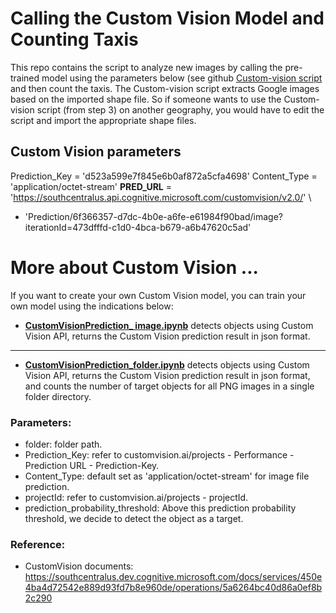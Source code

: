 # Calling the Custom Vision Model and Counting Taxis

This repo contains the script to analyze new images by calling the pre-trained model using the parameters below (see github [Custom-vision script](https://github.com/Streets-Data-Collaborative/groundwork-detection/blob/master/Taxis/CustomVisionPrediction_scripts/Cab_Counting_Neighborhoods.ipynb) and then count the taxis.
The  Custom-vision script extracts Google images based on the imported shape file. So if someone wants to use the  Custom-vision script (from step 3) on another geography, you would have to edit the script and import the appropriate shape files.

## Custom Vision parameters
Prediction_Key = 'd523a599e7f845e6b0af872a5cfa4698'
Content_Type = 'application/octet-stream'
__PRED_URL__ = 'https://southcentralus.api.cognitive.microsoft.com/customvision/v2.0/' \
  + 'Prediction/6f366357-d7dc-4b0e-a6fe-e61984f90bad/image?iterationId=473dfffd-c1d0-4bca-b679-a6b47620c5ad'


# More about Custom Vision ...

If you want to create your own Custom Vision model, you can train your own model using the indications below:

- [**CustomVisionPrediction_ image.ipynb**](https://github.com/Streets-Data-Collaborative/groundwork-detection/blob/master/Taxis/CustomVisionPrediction_scripts/CustomVisionPrediction_%20image.ipynb) detects objects using Custom Vision API, returns the Custom Vision prediction result in json format.

---

- [**CustomVisionPrediction_folder.ipynb**](https://github.com/Streets-Data-Collaborative/groundwork-detection/blob/master/Taxis/CustomVisionPrediction_scripts/CustomVisionPrediction_folder.ipynb) detects objects using Custom Vision API, returns the Custom Vision prediction result in json format, and counts the number of target objects for all PNG images in a single folder directory.

### Parameters:
- folder: folder path.
- Prediction_Key: refer to customvision.ai/projects - Performance - Prediction URL - Prediction-Key.
- Content_Type: default set as 'application/octet-stream' for image file prediction.
- projectId: refer to customvision.ai/projects - projectId.
- prediction_probability_threshold: Above this prediction probability threshold, we decide to detect the object as a target.

### Reference:
- CustomVision documents: https://southcentralus.dev.cognitive.microsoft.com/docs/services/450e4ba4d72542e889d93fd7b8e960de/operations/5a6264bc40d86a0ef8b2c290

